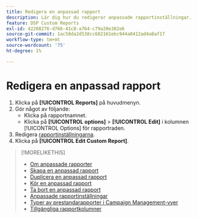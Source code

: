 ```yaml
---
title: Redigera en anpassad rapport
description: Lär dig hur du redigerar anpassade rapportinställningar.
feature: DSP Custom Reports
exl-id: 42208276-d766-41c8-a764-c79a20e302e6
source-git-commit: 1ac58da2d538cc682161ebc944a0412ad4a8af17
workflow-type: tm+mt
source-wordcount: '75'
ht-degree: 1%

---
```


# Redigera en anpassad rapport

1. Klicka på **[!UICONTROL Reports]** på huvudmenyn.
1. Gör något av följande:
   * Klicka på rapportnamnet.
   * Klicka på **[!UICONTROL options]** > **[!UICONTROL Edit]** i kolumnen [!UICONTROL Options] för rapportraden.
1. Redigera [rapportinställningarna](/help/dsp/reports/report-settings.md).
1. Klicka på **[!UICONTROL Edit Custom Report]**.

>[!MORELIKETHIS]
>
>* [Om anpassade rapporter](/help/dsp/reports/report-about.md)
>* [Skapa en anpassad rapport](/help/dsp/reports/report-create.md)
>* [Duplicera en anpassad rapport](/help/dsp/reports/report-copy.md)
>* [Kör en anpassad rapport](/help/dsp/reports/report-run-now.md)
>* [Ta bort en anpassad rapport](/help/dsp/reports/report-delete.md)
>* [Anpassade rapportinställningar](/help/dsp/reports/report-settings.md)
>* [Typer av prestandarapporter i Campaign Management-vyer](/help/dsp/campaign-management/reports/campaign-reports-about.md)
>* [Tillgängliga rapportkolumner](/help/dsp/reports/report-columns.md)
